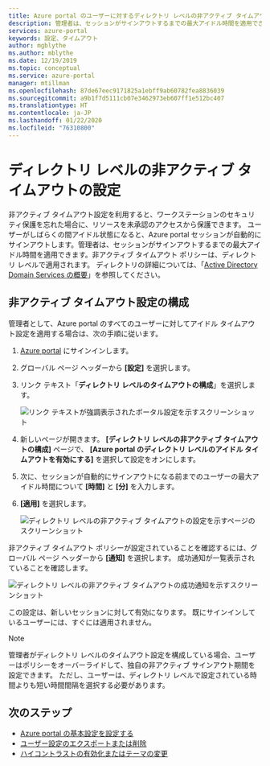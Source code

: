 ```yaml
---
title: Azure portal のユーザーに対するディレクトリ レベルの非アクティブ タイムアウトの設定 | Microsoft Docs
description: 管理者は、セッションがサインアウトするまでの最大アイドル時間を適用できます。非アクティブ タイムアウト ポリシーは、ディレクトリ レベルで設定されます。
services: azure-portal
keywords: 設定、タイムアウト
author: mgblythe
ms.author: mblythe
ms.date: 12/19/2019
ms.topic: conceptual
ms.service: azure-portal
manager: mtillman
ms.openlocfilehash: 87de67eec9171825a1ebff9ab60782fea8836039
ms.sourcegitcommit: a9b1f7d5111cb07e3462973eb607ff1e512bc407
ms.translationtype: HT
ms.contentlocale: ja-JP
ms.lasthandoff: 01/22/2020
ms.locfileid: "76310800"
---
```

# <a name="set-directory-level-inactivity-timeout"></a>ディレクトリ レベルの非アクティブ タイムアウトの設定

非アクティブ タイムアウト設定を利用すると、ワークステーションのセキュリティ保護を忘れた場合に、リソースを未承認のアクセスから保護できます。 ユーザーがしばらくの間アイドル状態になると、Azure portal セッションが自動的にサインアウトします。管理者は、セッションがサインアウトするまでの最大アイドル時間を適用できます。非アクティブ タイムアウト ポリシーは、ディレクトリ レベルで適用されます。 ディレクトリの詳細については、「[Active Directory Domain Services の概要](/windows-server/identity/ad-ds/get-started/virtual-dc/active-directory-domain-services-overview)」を参照してください。

## <a name="configure-the-inactive-timeout-setting"></a>非アクティブ タイムアウト設定の構成

管理者として、Azure portal のすべてのユーザーに対してアイドル タイムアウト設定を適用する場合は、次の手順に従います。

1. [Azure portal](https://portal.azure.com) にサインインします。
2. グローバル ページ ヘッダーから **[設定]** を選択します。
3. リンク テキスト「**ディレクトリ レベルのタイムアウトの構成**」を選択します。

    ![リンク テキストが強調表示されたポータル設定を示すスクリーンショット](./media/admin-timeout/settings.png)

4. 新しいページが開きます。 **[ディレクトリ レベルの非アクティブ タイムアウトの構成]** ページで、 **[Azure portal のディレクトリ レベルのアイドル タイムアウトを有効にする]** を選択して設定をオンにします。
5. 次に、セッションが自動的にサインアウトになる前までのユーザーの最大アイドル時間について **[時間]** と **[分]** を入力します。
6. **[適用]** を選択します。

    ![ディレクトリ レベルの非アクティブ タイムアウトの設定を示すページのスクリーンショット](./media/admin-timeout/configure.png)

非アクティブ タイムアウト ポリシーが設定されていることを確認するには、グローバル ページ ヘッダーから **[通知]** を選択します。 成功通知が一覧表示されていることを確認します。

  ![ディレクトリ レベルの非アクティブ タイムアウトの成功通知を示すスクリーンショット](./media/admin-timeout/confirmation.png)

この設定は、新しいセッションに対して有効になります。 既にサインインしているユーザーには、すぐには適用されません。

> [!NOTE]
> 管理者がディレクトリ レベルのタイムアウト設定を構成している場合、ユーザーはポリシーをオーバーライドして、独自の非アクティブ サインアウト期間を設定できます。 ただし、ユーザーは、ディレクトリ レベルで設定されている時間よりも短い時間間隔を選択する必要があります。
>

## <a name="next-steps"></a>次のステップ

* [Azure portal の基本設定を設定する](set-preferences.md)
* [ユーザー設定のエクスポートまたは削除](azure-portal-export-delete-settings.md)
* [ハイコントラストの有効化またはテーマの変更](azure-portal-change-theme-high-contrast.md)
